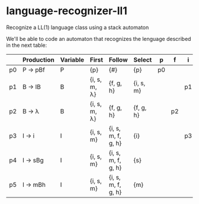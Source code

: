 # language-recognizer-ll1
Recognize a LL(1) language class using a stack automaton


We'll be able to code an automaton that recognizes the lenguage described in the next table:

|    | Production | Variable | First        | Follow             | Select    | p  | f  | i  | s  | g  | m  | h  | # |
|----|------------|----------|--------------|--------------------|-----------|----|----|----|----|----|----|----|---|
| p0 | P -> pBf   | P        | {p}          | {#}                | {p}       | p0 |    |    |    |    |    |    |   |
| p1 | B -> IB    | B        | {i, s, m, λ} | {f, g, h}          | {i, s, m} |    |    | p1 | p1 |    | p1 |    |   |
| p2 | B -> λ     | B        | {i, s, m, λ} | {f, g, h}          | {f, g, h} |    | p2 |    |    | p2 |    | p2 |   |
| p3 | I -> i     | I        | {i, s, m}    | {i, s, m, f, g, h} | {i}       |    |    | p3 |    |    |    |    |   |
| p4 | I -> sBg   | I        | {i, s, m}    | {i, s, m, f, g, h} | {s}       |    |    |    | p4 |    |    |    |   |
| p5 | I -> mBh   | I        | {i, s, m}    | {i, s, m, f, g, h} | {m}       |    |    |    |    |    | p5 |    |   |
